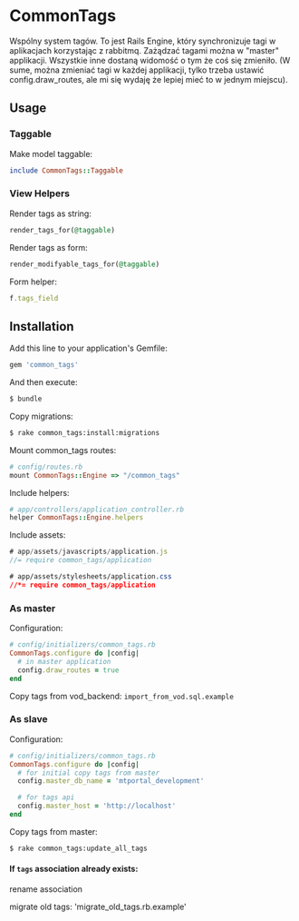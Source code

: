 # CommonTags
Wspólny system tagów. To jest Rails Engine, który synchronizuje tagi w
aplikacjach korzystając z rabbitmq. Zażądzać tagami można w "master"
applikacji. Wszystkie inne dostaną widomość o tym że coś się zmieniło.
(W sume, można zmieniać tagi w każdej applikacji, tylko trzeba ustawić
config.draw_routes, ale mi się wydaję że lepiej mieć to w jednym miejscu).

## Usage

### Taggable
Make model taggable:
```ruby
include CommonTags::Taggable
```

### View Helpers
Render tags as string:
```ruby
render_tags_for(@taggable)
```
Render tags as form:
```ruby
render_modifyable_tags_for(@taggable)
```
Form helper:
```ruby
f.tags_field
```

## Installation
Add this line to your application's Gemfile:
```ruby
gem 'common_tags'
```
And then execute:
```bash
$ bundle
```
Copy migrations:
```bash
$ rake common_tags:install:migrations
```
Mount common_tags routes:
```ruby
# config/routes.rb
mount CommonTags::Engine => "/common_tags"
```
Include helpers:
```ruby
# app/controllers/application_controller.rb
helper CommonTags::Engine.helpers
```
Include assets:
```javascript
# app/assets/javascripts/application.js
//= require common_tags/application
```
```css
# app/assets/stylesheets/application.css
//*= require common_tags/application
```

### As master
Configuration:
```ruby
# config/initializers/common_tags.rb
CommonTags.configure do |config|
  # in master application
  config.draw_routes = true
end
```
Copy tags from vod_backend:
 `import_from_vod.sql.example`

### As slave
Configuration:
```ruby
# config/initializers/common_tags.rb
CommonTags.configure do |config|
  # for initial copy tags from master
  config.master_db_name = 'mtportal_development'

  # for tags api
  config.master_host = 'http://localhost'
end
```
Copy tags from master:
```bash
$ rake common_tags:update_all_tags
```

#### If `tags` association already exists:
rename association

migrate old tags:
'migrate_old_tags.rb.example'